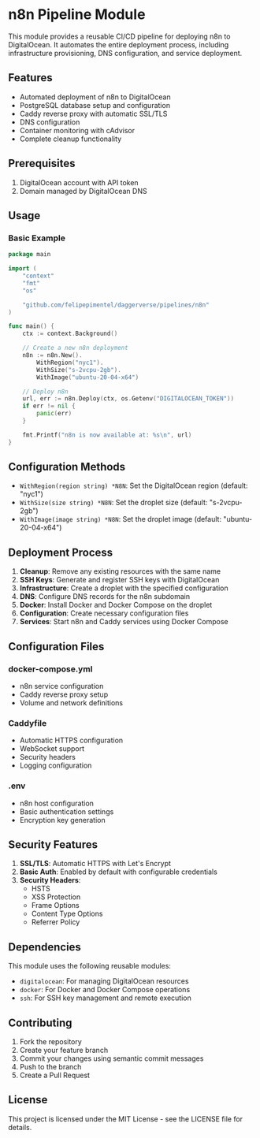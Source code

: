 # n8n Pipeline Module

This module provides a reusable CI/CD pipeline for deploying n8n to DigitalOcean. It automates the entire deployment process, including infrastructure provisioning, DNS configuration, and service deployment.

## Features

- Automated deployment of n8n to DigitalOcean
- PostgreSQL database setup and configuration
- Caddy reverse proxy with automatic SSL/TLS
- DNS configuration
- Container monitoring with cAdvisor
- Complete cleanup functionality

## Prerequisites

1. DigitalOcean account with API token
2. Domain managed by DigitalOcean DNS

## Usage

### Basic Example

```go
package main

import (
    "context"
    "fmt"
    "os"

    "github.com/felipepimentel/daggerverse/pipelines/n8n"
)

func main() {
    ctx := context.Background()

    // Create a new n8n deployment
    n8n := n8n.New().
        WithRegion("nyc1").
        WithSize("s-2vcpu-2gb").
        WithImage("ubuntu-20-04-x64")

    // Deploy n8n
    url, err := n8n.Deploy(ctx, os.Getenv("DIGITALOCEAN_TOKEN"))
    if err != nil {
        panic(err)
    }

    fmt.Printf("n8n is now available at: %s\n", url)
}
```

## Configuration Methods

- `WithRegion(region string) *N8N`: Set the DigitalOcean region (default: "nyc1")
- `WithSize(size string) *N8N`: Set the droplet size (default: "s-2vcpu-2gb")
- `WithImage(image string) *N8N`: Set the droplet image (default: "ubuntu-20-04-x64")

## Deployment Process

1. **Cleanup**: Remove any existing resources with the same name
2. **SSH Keys**: Generate and register SSH keys with DigitalOcean
3. **Infrastructure**: Create a droplet with the specified configuration
4. **DNS**: Configure DNS records for the n8n subdomain
5. **Docker**: Install Docker and Docker Compose on the droplet
6. **Configuration**: Create necessary configuration files
7. **Services**: Start n8n and Caddy services using Docker Compose

## Configuration Files

### docker-compose.yml
- n8n service configuration
- Caddy reverse proxy setup
- Volume and network definitions

### Caddyfile
- Automatic HTTPS configuration
- WebSocket support
- Security headers
- Logging configuration

### .env
- n8n host configuration
- Basic authentication settings
- Encryption key generation

## Security Features

1. **SSL/TLS**: Automatic HTTPS with Let's Encrypt
2. **Basic Auth**: Enabled by default with configurable credentials
3. **Security Headers**:
   - HSTS
   - XSS Protection
   - Frame Options
   - Content Type Options
   - Referrer Policy

## Dependencies

This module uses the following reusable modules:
- `digitalocean`: For managing DigitalOcean resources
- `docker`: For Docker and Docker Compose operations
- `ssh`: For SSH key management and remote execution

## Contributing

1. Fork the repository
2. Create your feature branch
3. Commit your changes using semantic commit messages
4. Push to the branch
5. Create a Pull Request

## License

This project is licensed under the MIT License - see the LICENSE file for details. 